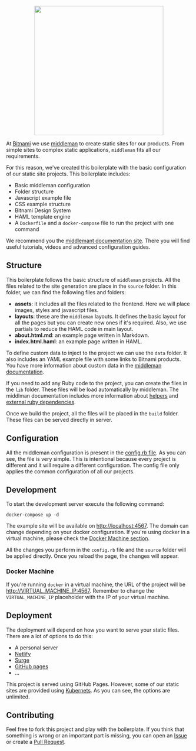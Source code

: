 <p align="center">
  <img width="350" src="https://user-images.githubusercontent.com/4056725/31936391-c0e464b6-b8b1-11e7-845b-330bf28b6376.png" />
</p>

At [Bitnami](https://bitnami.com) we use [middleman](https://middlemanapp.com) to create static sites for our products. From simple sites to complex static applications, `middleman` fits all our requirements.

For this reason, we've created this boilerplate with the basic configuration of our static site projects. This boilerplate includes:

* Basic middleman configuration
* Folder structure
* Javascript example file
* CSS example structure
* Bitnami Design System
* HAML template engine
* A `Dockerfile` and a `docker-compose` file to run the project with one command

We recommend you the [middlemant documentation site](https://middlemanapp.com/basics/install/). There you will find useful tutorials, videos and advanced configuration guides.

## Structure

This boilerplate follows the basic structure of `middleman` projects. All the files related to the site generation are place in the `source` folder. In this folder, we can find the following files and folders:

* **assets**: it includes all the files related to the frontend. Here we will place images, styles and javascript files.
* **layouts**: these are the `middleman` layouts. It defines the basic layout for all the pages but you can create new ones if it's required. Also, we use partials to reduce the HAML code in main layout.
* **about.html.md**: an example page written in Markdown.
* **index.html.haml**: an example page written in HAML.

To define custom data to inject to the project we can use the `data` folder. It also includes an YAML example file with some links to Bitnami products. You have more information about custom data in the [middleman documentation](https://middlemanapp.com/advanced/data-files/).

If you need to add any Ruby code to the project, you can create the files in the `lib` folder. These files will be load automatically by middleman. The middlman documentation includes more information about [helpers](https://middlemanapp.com/basics/helper-methods/) and [external ruby dependencies](https://middlemanapp.com/basics/directory-structure/#lib-directory).

Once we build the project, all the files will be placed in the `build` folder. These files can be served directly in server.

## Configuration

All the middleman configuration is present in the [config.rb file](https://github.com/bitnami/middleman-boilerplate/blob/master/config.rb). As you can see, the file is very simple. This is intentional because every project is different and it will require a different configuration. The config file only applies the common configuration of all our projects.

## Development

To start the development server execute the following command:

```
docker-compose up -d
```

The example site will be available on [http://localhost:4567](http://localhost:4567). The domain can change depending on your docker configuration. If you're using docker in a virtual machine, please check the [Docker Machine section](#docker-machine).

All the changes you perform in the `config.rb` file and the `source` folder will be applied directly. Once you reload the page, the changes will appear.

### Docker Machine

If you're running `docker` in a virtual machine, the URL of the project will be [http://VIRTUAL_MACHINE_IP:4567](http://VIRTUAL_MACHINE_IP:4567). Remember to change the `VIRTUAL_MACHINE_IP` placeholder with the IP of your virtual machine.

## Deployment

The deployment will depend on how you want to serve your static files. There are a lot of options to do this:

* A personal server
* [Netlify](https://www.netlify.com/)
* [Surge](http://surge.sh/)
* [GitHub pages](https://pages.github.com/)
* ...

This project is served using GitHub Pages. However, some of our static sites are provided using [Kubernets](https://kubernetes.io/). As you can see, the options are unlimited.

## Contributing

Feel free to fork this project and play with the boilerplate. If you think that something is wrong or an important part is missing, you can open an [Issue](https://github.com/bitnami/middleman-boilerplate/issues/new) or create a [Pull Request](https://github.com/bitnami/middleman-boilerplate/compare).
